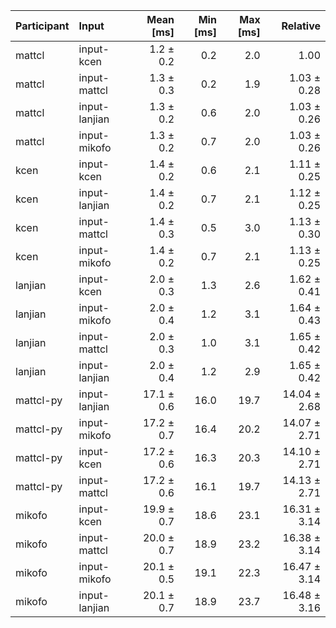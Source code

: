 | Participant | Input | Mean [ms] | Min [ms] | Max [ms] | Relative |
|:---|:---|---:|---:|---:|---:|
| mattcl | input-kcen | 1.2 ± 0.2 | 0.2 | 2.0 | 1.00 |
| mattcl | input-mattcl | 1.3 ± 0.3 | 0.2 | 1.9 | 1.03 ± 0.28 |
| mattcl | input-lanjian | 1.3 ± 0.2 | 0.6 | 2.0 | 1.03 ± 0.26 |
| mattcl | input-mikofo | 1.3 ± 0.2 | 0.7 | 2.0 | 1.03 ± 0.26 |
| kcen | input-kcen | 1.4 ± 0.2 | 0.6 | 2.1 | 1.11 ± 0.25 |
| kcen | input-lanjian | 1.4 ± 0.2 | 0.7 | 2.1 | 1.12 ± 0.25 |
| kcen | input-mattcl | 1.4 ± 0.3 | 0.5 | 3.0 | 1.13 ± 0.30 |
| kcen | input-mikofo | 1.4 ± 0.2 | 0.7 | 2.1 | 1.13 ± 0.25 |
| lanjian | input-kcen | 2.0 ± 0.3 | 1.3 | 2.6 | 1.62 ± 0.41 |
| lanjian | input-mikofo | 2.0 ± 0.4 | 1.2 | 3.1 | 1.64 ± 0.43 |
| lanjian | input-mattcl | 2.0 ± 0.3 | 1.0 | 3.1 | 1.65 ± 0.42 |
| lanjian | input-lanjian | 2.0 ± 0.4 | 1.2 | 2.9 | 1.65 ± 0.42 |
| mattcl-py | input-lanjian | 17.1 ± 0.6 | 16.0 | 19.7 | 14.04 ± 2.68 |
| mattcl-py | input-mikofo | 17.2 ± 0.7 | 16.4 | 20.2 | 14.07 ± 2.71 |
| mattcl-py | input-kcen | 17.2 ± 0.6 | 16.3 | 20.3 | 14.10 ± 2.71 |
| mattcl-py | input-mattcl | 17.2 ± 0.6 | 16.1 | 19.7 | 14.13 ± 2.71 |
| mikofo | input-kcen | 19.9 ± 0.7 | 18.6 | 23.1 | 16.31 ± 3.14 |
| mikofo | input-mattcl | 20.0 ± 0.7 | 18.9 | 23.2 | 16.38 ± 3.14 |
| mikofo | input-mikofo | 20.1 ± 0.5 | 19.1 | 22.3 | 16.47 ± 3.14 |
| mikofo | input-lanjian | 20.1 ± 0.7 | 18.9 | 23.7 | 16.48 ± 3.16 |
